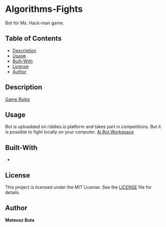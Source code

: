 # Algorithms-Fights
Bot for Ms. Hack-man game.

## Table of Contents
- [Description](#description)
- [Usage](#usage)
- [Built-With](#built-with)
- [License](#license)
- [Author](#author)

## Description
[Game Rules](https://docs.riddles.io/ms-hack-man/rules)

## Usage
Bot is uploadded on riddles.io platform and takes part in competitions.
But it is possible to fight locally on your computer.
[Ai Bot Workspace](https://booking.riddles.io/competitions/ms.-hack-man/discussions/discussion/4e4a3ecb-a008-49db-8571-051ebc6cdb90/1)

## Built-With
* 

## License
This project is licensed under the MIT License. See the [LICENSE](LICENSE) file for details.

## Author
**Mateusz Buta**

